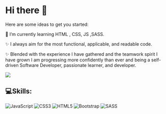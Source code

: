 # Hi there 👋
Here are some ideas to get you started:


 🌱 I’m currently learning  HTML , CSS, JS ,SASS.
 
✨ I always aim for the most functional, applicable, and readable code.

✨ Blended with the experience I have gathered and the teamwork spirit I have grown I am progressing more confidently than ever and being a self-driven Software Developer, passionate learner, and developer.

<img src="https://github.com/samaneh1993/samaneh1993/assets/122338749/1fea50bc-2fd0-4605-9069-ba8018292d28">

<h2> 💻Skills:</h2>

![JavaScript](https://img.shields.io/badge/javascript-%23323330.svg?style=for-the-badge&logo=javascript&logoColor=%23F7DF1E) ![CSS3](https://img.shields.io/badge/css3-%231572B6.svg?style=for-the-badge&logo=css3&logoColor=white) ![HTML5](https://img.shields.io/badge/html5-%23E34F26.svg?style=for-the-badge&logo=html5&logoColor=white) ![Bootstrap](https://img.shields.io/badge/bootstrap-%238511FA.svg?style=for-the-badge&logo=bootstrap&logoColor=white) ![SASS](https://img.shields.io/badge/SASS-hotpink.svg?style=for-the-badge&logo=SASS&logoColor=white)
